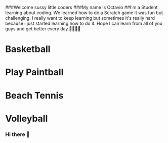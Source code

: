 ###Welcome sussy little coders
###My name is Octavio
##I'm a Student learning about coding. We learned how to do a Scratch game it was fun but challenging. I really want to keep learning but sometimes it's really hard because i just started learning how to do  it. Hope I can learn from all of you guys and get better every day.👍🏻😉😀
# Basketball
# Play Paintball
# Beach Tennis 
# Volleyball
### Hi there 👋

<!--
**CSI-Octavio-Vazquez/CSI-Octavio-Vazquez** is a ✨ _special_ ✨ repository because its `README.md` (this file) appears on your GitHub profile.

Here are some ideas to get you sta![05679EB7-88BA-4521-9AAF-322DE6594F7A](https://user-images.githubusercontent.com/93532958/139689697-1a0bed8e-4220-4690-bfc8-f01659006657.jpeg)
rted:

- 🔭 I’m currently working on ...
- 🌱 I’m currently learning ...
- 👯 I’m looking to collaborate on ...
- 🤔 I’m looking for help with ...
- 💬 Ask me about ...
- 📫 How to reach me: ...
- 😄 Pronouns: ...
- ⚡ Fun fact: ...
-->
